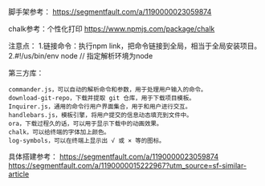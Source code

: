 脚手架参考：
https://segmentfault.com/a/1190000023059874

chalk参考：个性化打印
https://www.npmjs.com/package/chalk


注意点：
1.链接命令：执行npm link，把命令链接到全局，相当于全局安装项目。
2.#!/us/bin/env node   // 指定解析环境为node


第三方库：

```
commander.js，可以自动的解析命令和参数，用于处理用户输入的命令。
download-git-repo，下载并提取 git 仓库，用于下载项目模板。
Inquirer.js，通用的命令行用户界面集合，用于和用户进行交互。
handlebars.js，模板引擎，将用户提交的信息动态填充到文件中。
ora，下载过程久的话，可以用于显示下载中的动画效果。
chalk，可以给终端的字体加上颜色。
log-symbols，可以在终端上显示出 √ 或 × 等的图标。

```

具体搭建参考：
https://segmentfault.com/a/1190000023059874
https://segmentfault.com/a/1190000015222967?utm_source=sf-similar-article